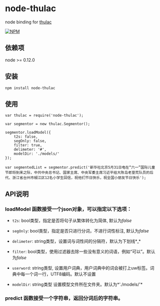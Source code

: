 # node-thulac
node binding for [thulac](http://thulac.thunlp.org/)

[![NPM](https://nodei.co/npm/node-thulac.png?downloads=true&downloadRank=true)](https://nodei.co/npm/node-thulac/)

## 依赖项
node >= 0.12.0

## 安装
```
npm install node-thulac
```

## 使用
```
var thulac = require('node-thulac');

var segmentor = new thulac.Segmentor();

segmentor.loadModel({
    t2s: false,
    segOnly: false,
    filter: true,
    delimeter: '#',
    modelDir: './models/'
});

var segmentedList = segmentor.predict('新华社北京5月31日电在“六一”国际儿童节即将到来之际，中共中央总书记、国家主席、中央军委主席习近平给大陈岛老垦荒队员的后代、浙江省台州市椒江区12名小学生回信，祝他们节日快乐，祝全国小朋友节日快乐');

```

## API说明
### loadModel 函数接受一个json对象，可以指定以下选项：

* `t2s`:                bool类型，指定是否将句子从繁体转化为简体, 默认为*false*

* `segOnly`:            bool类型，指定是否只进行分词，不进行词性标注, 默认为*false*

* `delimeter`:          string类型，设置词与词性间的分隔符，默认为下划线*_*

* `filter`:             bool类型，使用过滤器去除一些没有意义的词语，例如“可以”。默认为*false*

* `userword`:           string类型, 设置用户词典，用户词典中的词会被打上uw标签。词典中每一个词一行，UTF8编码。默认不设置

* `modelDir`:           string类型 设置模型文件所在文件夹。默认为*'./models/'*


### predict 函数接受一个字符串，返回分词后的字符串。


